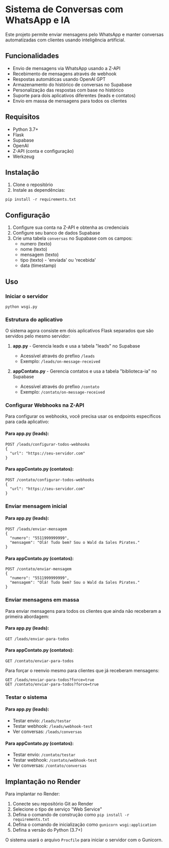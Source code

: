 # Sistema de Conversas com WhatsApp e IA

Este projeto permite enviar mensagens pelo WhatsApp e manter conversas automatizadas com clientes usando inteligência artificial.

## Funcionalidades

- Envio de mensagens via WhatsApp usando a Z-API
- Recebimento de mensagens através de webhook
- Respostas automáticas usando OpenAI GPT
- Armazenamento do histórico de conversas no Supabase
- Personalização das respostas com base no histórico
- Suporte para dois aplicativos diferentes (leads e contatos)
- Envio em massa de mensagens para todos os clientes

## Requisitos

- Python 3.7+
- Flask
- Supabase
- OpenAI
- Z-API (conta e configuração)
- Werkzeug

## Instalação

1. Clone o repositório
2. Instale as dependências:
```
pip install -r requirements.txt
```

## Configuração

1. Configure sua conta na Z-API e obtenha as credenciais
2. Configure seu banco de dados Supabase
3. Crie uma tabela `conversas` no Supabase com os campos:
   - numero (texto)
   - nome (texto)
   - mensagem (texto)
   - tipo (texto) - 'enviada' ou 'recebida'
   - data (timestamp)

## Uso

### Iniciar o servidor

```
python wsgi.py
```

### Estrutura do aplicativo

O sistema agora consiste em dois aplicativos Flask separados que são servidos pelo mesmo servidor:

1. **app.py** - Gerencia leads e usa a tabela "leads" no Supabase
   - Acessível através do prefixo `/leads`
   - Exemplo: `/leads/on-message-received`

2. **appContato.py** - Gerencia contatos e usa a tabela "biblioteca-ia" no Supabase
   - Acessível através do prefixo `/contato`
   - Exemplo: `/contato/on-message-received`

### Configurar Webhooks na Z-API

Para configurar os webhooks, você precisa usar os endpoints específicos para cada aplicativo:

#### Para app.py (leads):

```
POST /leads/configurar-todos-webhooks
{
  "url": "https://seu-servidor.com"
}
```

#### Para appContato.py (contatos):

```
POST /contato/configurar-todos-webhooks
{
  "url": "https://seu-servidor.com"
}
```

### Enviar mensagem inicial

#### Para app.py (leads):

```
POST /leads/enviar-mensagem
{
  "numero": "5511999999999",
  "mensagem": "Olá! Tudo bem? Sou o Wald da Sales Pirates."
}
```

#### Para appContato.py (contatos):

```
POST /contato/enviar-mensagem
{
  "numero": "5511999999999",
  "mensagem": "Olá! Tudo bem? Sou o Wald da Sales Pirates."
}
```

### Enviar mensagens em massa

Para enviar mensagens para todos os clientes que ainda não receberam a primeira abordagem:

#### Para app.py (leads):

```
GET /leads/enviar-para-todos
```

#### Para appContato.py (contatos):

```
GET /contato/enviar-para-todos
```

Para forçar o reenvio mesmo para clientes que já receberam mensagens:

```
GET /leads/enviar-para-todos?force=true
GET /contato/enviar-para-todos?force=true
```

### Testar o sistema

#### Para app.py (leads):

- Testar envio: `/leads/testar`
- Testar webhook: `/leads/webhook-test`
- Ver conversas: `/leads/conversas`

#### Para appContato.py (contatos):

- Testar envio: `/contato/testar`
- Testar webhook: `/contato/webhook-test`
- Ver conversas: `/contato/conversas`

## Implantação no Render

Para implantar no Render:

1. Conecte seu repositório Git ao Render
2. Selecione o tipo de serviço "Web Service"
3. Defina o comando de construção como `pip install -r requirements.txt`
4. Defina o comando de inicialização como `gunicorn wsgi:application`
5. Defina a versão do Python (3.7+)

O sistema usará o arquivo `Procfile` para iniciar o servidor com o Gunicorn. 